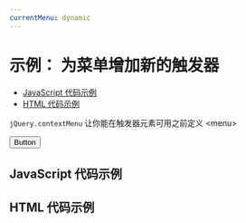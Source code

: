 ```yaml
---
currentMenu: dynamic 
---
```


# 示例： 为菜单增加新的触发器

<!-- START doctoc generated TOC please keep comment here to allow auto update -->
<!-- DON'T EDIT THIS SECTION, INSTEAD RE-RUN doctoc TO UPDATE -->


- [JavaScript 代码示例](#example-code)
- [HTML 代码示例](#example-html)

<!-- END doctoc generated TOC please keep comment here to allow auto update -->

`jQuery.contextMenu` 让你能在触发器元素可用之前定义 &lt;menu&gt;


<div> 
  <button id="add-trigger" class="btn btn-default" type="submit">Button</button>    
</div>

## JavaScript 代码示例

<script type="text/javascript" class="showcase">
$(function(){
    // add new trigger
    $('#add-trigger').on('click', function(e) {
        $('<div class="context-menu-one clear btn btn-neutral menu-injected">'
            + '右键点击我 <em>（动态添加的）</em>'
            + '</div><br>').insertBefore(this);
        // 不需要再次初始化 $.contextMenu 了 :)
    });
    
    $.contextMenu({
        selector: '.context-menu-one', 
        callback: function(key, options) {
            var m = "你点击了： " + key;
            window.console && console.log(m) || alert(m); 
        },
        items: {
            "edit": {name: "编辑", icon: "edit"},
            "cut": {name: "剪切", icon: "cut"},
            "copy": {name: "复制", icon: "copy"},
            "paste": {name: "粘贴", icon: "paste"},
            "delete": {name: "删除", icon: "delete"},
            "sep1": "---------",
            "quit": {name: "退出", icon: function($element, key, item){ return 'context-menu-icon context-menu-icon-quit'; }}
        }
    });
});
</script>

## HTML 代码示例
<div style="display:none;" class="showcase" data-showcase-import=".context-menu-one"></div>